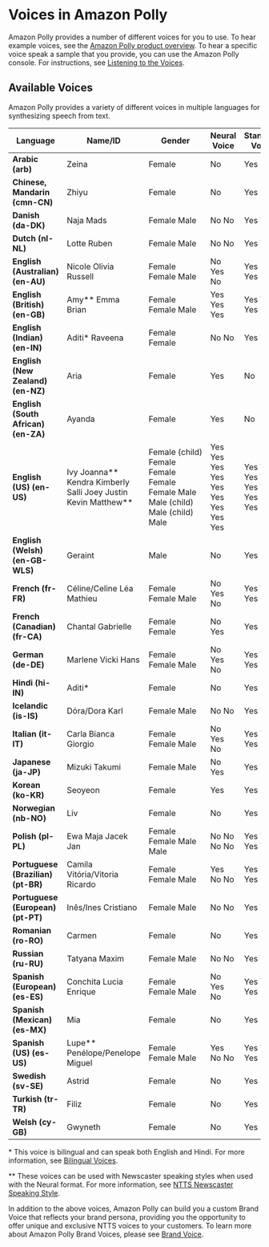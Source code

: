 # Voices in Amazon Polly<a name="voicelist"></a>

Amazon Polly provides a number of different voices for you to use\. To hear example voices, see the [ Amazon Polly product overview](http://aws.amazon.com/polly)\. To hear a specific voice speak a sample that you provide, you can use the Amazon Polly console\. For instructions, see [Listening to the Voices](listening-voices.md)\. 

## Available Voices<a name="availablevoice-list"></a>

Amazon Polly provides a variety of different voices in multiple languages for synthesizing speech from text\.


| Language | Name/ID | Gender | Neural Voice | Standard Voice | 
| --- | --- | --- | --- | --- | 
| **Arabic \(arb\)** | Zeina | Female | No | Yes | 
| **Chinese, Mandarin \(cmn\-CN\)** | Zhiyu | Female | No | Yes | 
| **Danish \(da\-DK\)** | Naja Mads | Female Male | No No | Yes Yes | 
|  **Dutch \(nl\-NL\)** | Lotte Ruben | Female Male | No No | Yes Yes | 
|  **English \(Australian\) \(en\-AU\)** | Nicole Olivia Russell | Female Female Male | No Yes No | Yes No Yes | 
|  **English \(British\) \(en\-GB\)** | Amy\*\* Emma Brian | Female Female Male | Yes Yes Yes | Yes Yes Yes | 
|  **English \(Indian\) \(en\-IN\)** | Aditi\*  Raveena | Female Female | No No | Yes Yes | 
|  **English \(New Zealand\) \(en\-NZ\)**  | Aria | Female | Yes | No | 
|  **English \(South African\) \(en\-ZA\)** | Ayanda | Female | Yes | No | 
|  **English \(US\) \(en\-US\)** | Ivy Joanna\*\* Kendra Kimberly Salli Joey Justin Kevin Matthew\*\*  | Female \(child\) Female Female Female Female Male Male \(child\) Male \(child\) Male | Yes Yes Yes Yes Yes Yes Yes Yes Yes | Yes Yes Yes Yes Yes Yes Yes No Yes | 
|  **English \(Welsh\) \(en\-GB\-WLS\)** | Geraint | Male | No | Yes | 
|  **French \(fr\-FR\)** | Céline/Celine Léa Mathieu | Female Female Male | No Yes No | Yes Yes Yes | 
|  **French \(Canadian\) \(fr\-CA\)** |  Chantal Gabrielle  |  Female Female  |  No Yes  |  Yes No  | 
|  **German \(de\-DE\)** | Marlene Vicki Hans | Female Female Male | No Yes No | Yes Yes Yes | 
|  **Hindi \(hi\-IN\)** | Aditi\* | Female | No | Yes | 
|  **Icelandic \(is\-IS\)** | Dóra/Dora Karl | Female Male | No No | Yes Yes | 
|  **Italian \(it\-IT\)** | Carla Bianca Giorgio | Female Female Male | No Yes No | Yes Yes Yes | 
|  **Japanese \(ja\-JP\)** | Mizuki Takumi | Female Male | No Yes | Yes Yes | 
|  **Korean \(ko\-KR\)** | Seoyeon | Female | Yes | Yes | 
|  **Norwegian \(nb\-NO\)** | Liv | Female | No | Yes | 
|  **Polish \(pl\-PL\)** | Ewa Maja Jacek Jan | Female Female Male Male | No No No No | Yes Yes Yes Yes | 
|  **Portuguese \(Brazilian\) \(pt\-BR\)** | Camila Vitória/Vitoria Ricardo | Female Female Male | Yes No No | Yes Yes Yes | 
|  **Portuguese \(European\) \(pt\-PT\)** | Inês/Ines Cristiano | Female Male | No No | Yes Yes | 
|  **Romanian \(ro\-RO\)** | Carmen | Female | No | Yes | 
|  **Russian \(ru\-RU\)** | Tatyana Maxim | Female Male | No No | Yes Yes | 
|  **Spanish \(European\) \(es\-ES\)** | Conchita Lucia Enrique | Female Female Male | No Yes No | Yes Yes Yes | 
|  **Spanish \(Mexican\) \(es\-MX\)** | Mia | Female | No | Yes | 
|  **Spanish \(US\) \(es\-US\)** | Lupe\*\* Penélope/Penelope Miguel | Female Female Male |  Yes No No |  Yes Yes Yes | 
|  **Swedish \(sv\-SE\)** | Astrid | Female | No | Yes | 
|  **Turkish \(tr\-TR\)** | Filiz | Female | No | Yes | 
|  **Welsh \(cy\-GB\)** | Gwyneth | Female | No | Yes | 

\* This voice is bilingual and can speak both English and Hindi\. For more information, see [Bilingual Voices](bilingual-voices.md)\.

\*\* These voices can be used with Newscaster speaking styles when used with the Neural format\. For more information, see [NTTS Newscaster Speaking Style](ntts-speakingstyles.md)\.



In addition to the above voices, Amazon Polly can build you a custom Brand Voice that reflects your brand persona, providing you the opportunity to offer unique and exclusive NTTS voices to your customers\. To learn more about Amazon Polly Brand Voices, please see [Brand Voice](http://aws.amazon.com/polly/features/#Brand_Voice)\.